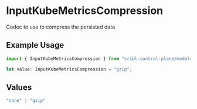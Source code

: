 # InputKubeMetricsCompression

Codec to use to compress the persisted data

## Example Usage

```typescript
import { InputKubeMetricsCompression } from "cribl-control-plane/models";

let value: InputKubeMetricsCompression = "gzip";
```

## Values

```typescript
"none" | "gzip"
```